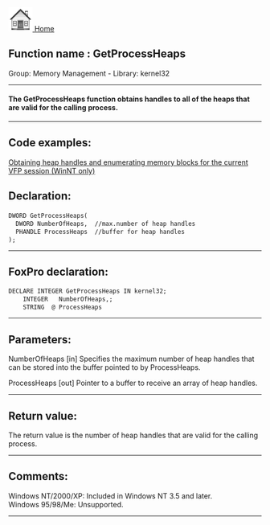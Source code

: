 [<img src="../../images/home.png"> Home ](https://github.com/VFPX/Win32API)  

## Function name : GetProcessHeaps
Group: Memory Management - Library: kernel32    
***  


#### The GetProcessHeaps function obtains handles to all of the heaps that are valid for the calling process.
***  


## Code examples:
[Obtaining heap handles and enumerating memory blocks for the current VFP session (WinNT only)](../../samples/sample_176.md)  

## Declaration:
```foxpro  
DWORD GetProcessHeaps(
  DWORD NumberOfHeaps,  //max.number of heap handles
  PHANDLE ProcessHeaps  //buffer for heap handles
);  
```  
***  


## FoxPro declaration:
```foxpro  
DECLARE INTEGER GetProcessHeaps IN kernel32;
	INTEGER   NumberOfHeaps,;
	STRING  @ ProcessHeaps  
```  
***  


## Parameters:
NumberOfHeaps 
[in] Specifies the maximum number of heap handles that can be stored into the buffer pointed to by ProcessHeaps. 

ProcessHeaps 
[out] Pointer to a buffer to receive an array of heap handles.   
***  


## Return value:
The return value is the number of heap handles that are valid for the calling process.   
***  


## Comments:
Windows NT/2000/XP: Included in Windows NT 3.5 and later.  
Windows 95/98/Me: Unsupported.  
  
***  

